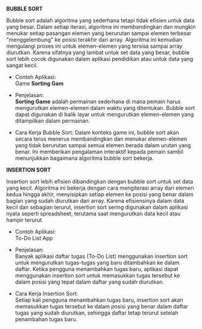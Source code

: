 **BUBBLE SORT**

Bubble sort adalah algoritma yang sederhana tetapi tidak efisien untuk data yang besar. Dalam setiap iterasi, algoritma ini membandingkan dan mungkin menukar setiap pasangan elemen yang berurutan sampai elemen terbesar "menggelembung" ke posisi terakhir dari array. Algoritma ini kemudian mengulangi proses ini untuk elemen-elemen yang tersisa sampai array diurutkan. Karena sifatnya yang lambat untuk set data yang besar, bubble sort lebih cocok digunakan dalam aplikasi pendidikan atau untuk data yang sangat kecil.

- Contoh Aplikasi:  <br>Game **Sorting Gam**

- Penjelasan: <br>**Sorting Game** adalah permainan sederhana di mana pemain harus mengurutkan elemen-elemen dalam waktu yang ditentukan. Bubble sort dapat digunakan di balik layar untuk mengurutkan elemen-elemen yang ditampilkan dalam permainan.

- Cara Kerja Bubble Sort: Dalam konteks game ini, bubble sort akan secara terus menerus membandingkan dan menukar elemen-elemen yang tidak berurutan sampai semua elemen berada dalam urutan yang benar. Ini memberikan pengalaman interaktif kepada pemain sambil menunjukkan bagaimana algoritma bubble sort bekerja.

**INSERTION SORT**

Insertion sort lebih efisien dibandingkan dengan bubble sort untuk set data yang kecil. Algoritma ini bekerja dengan cara mengiterasi array dari elemen kedua hingga akhir, menyisipkan setiap elemen ke posisi yang benar dalam bagian yang sudah diurutkan dari array. Karena efisiensinya dalam data kecil dan sebagian terurut, insertion sort sering digunakan dalam aplikasi nyata seperti spreadsheet, terutama saat mengurutkan data kecil atau hampir terurut.

- Contoh Aplikasi: <br>To-Do List App

- Penjelasan:<br>Banyak aplikasi daftar tugas (To-Do List) menggunakan insertion sort untuk mengurutkan tugas-tugas yang baru ditambahkan ke dalam daftar. Ketika pengguna menambahkan tugas baru, aplikasi dapat menggunakan insertion sort untuk memasukkan tugas tersebut ke dalam posisi yang tepat dalam daftar yang sudah diurutkan.

- Cara Kerja Insertion Sort:<br>Setiap kali pengguna menambahkan tugas baru, insertion sort akan memasukkan tugas tersebut ke dalam posisi yang benar dalam daftar tugas yang sudah diurutkan, sehingga daftar tetap terurut setelah penambahan tugas baru.
